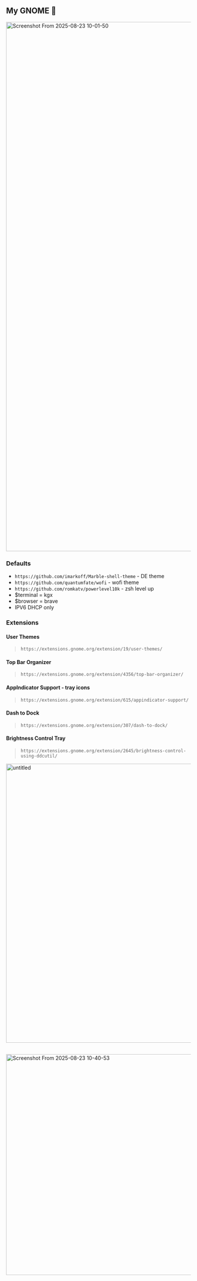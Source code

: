 ## My GNOME 🐧



<img width="2560" height="1440" alt="Screenshot From 2025-08-23 10-01-50" src="https://github.com/user-attachments/assets/47f126eb-4299-4271-936d-e72f474a2b46" />




### Defaults
 * `https://github.com/imarkoff/Marble-shell-theme` - DE theme
 * `https://github.com/quantumfate/wofi` - wofi theme
 * `https://github.com/romkatv/powerlevel10k` - zsh level up
 * $terminal = kgx
 * $browser = brave
 * IPV6 DHCP only


### Extensions

#### **User Themes** 

> `https://extensions.gnome.org/extension/19/user-themes/`


#### **Top Bar Organizer** 

> `https://extensions.gnome.org/extension/4356/top-bar-organizer/`


#### **AppIndicator Support - tray icons** 

> `https://extensions.gnome.org/extension/615/appindicator-support/`


#### **Dash to Dock** 

> `https://extensions.gnome.org/extension/307/dash-to-dock/`


#### **Brightness Control Tray** 

> `https://extensions.gnome.org/extension/2645/brightness-control-using-ddcutil/`

<p><img width="523" height="759" alt="untitled" src="https://github.com/user-attachments/assets/66259359-9662-4c4f-9b6c-f3c6b52f6a92" /></p>
   <img width="767" height="601" alt="Screenshot From 2025-08-23 10-40-53" src="https://github.com/user-attachments/assets/91a0003e-f630-4611-aa29-d6c8d31b1562" />



